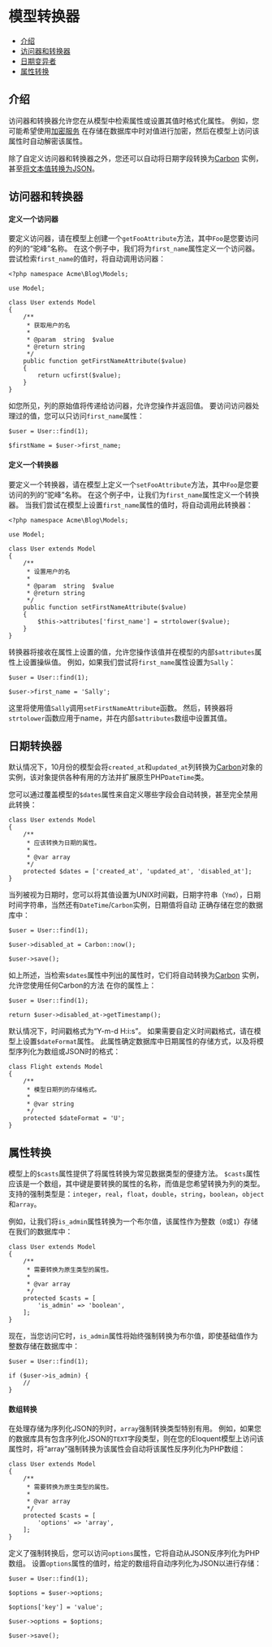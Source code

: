 # 模型转换器

- [介绍](#introduction)
- [访问器和转换器](#accessors-and-mutators)
- [日期变异者](#date-mutators)
- [属性转换](#attribute-casting)

<a name="introduction"></a>
## 介绍

访问器和转换器允许您在从模型中检索属性或设置其值时格式化属性。 例如，您可能希望使用[加密服务](../services/encryption) 在存储在数据库中时对值进行加密，然后在模型上访问该属性时自动解密该属性。

除了自定义访问器和转换器之外，您还可以自动将日期字段转换为[Carbon](https://github.com/briannesbitt/Carbon) 实例，甚至[将文本值转换为JSON](#attribute-casting)。

<a name="accessors-and-mutators"></a>
## 访问器和转换器

#### 定义一个访问器

要定义访问器，请在模型上创建一个`getFooAttribute`方法，其中`Foo`是您要访问的列的“驼峰”名称。 在这个例子中，我们将为`first_name`属性定义一个访问器。 尝试检索`first_name`的值时，将自动调用访问器：

    <?php namespace Acme\Blog\Models;

    use Model;

    class User extends Model
    {
        /**
         * 获取用户的名
         *
         * @param  string  $value
         * @return string
         */
        public function getFirstNameAttribute($value)
        {
            return ucfirst($value);
        }
    }

如您所见，列的原始值将传递给访问器，允许您操作并返回值。 要访问访问器处理过的值，您可以只访问`first_name`属性：

    $user = User::find(1);

    $firstName = $user->first_name;

#### 定义一个转换器

要定义一个转换器，请在模型上定义一个`setFooAttribute`方法，其中`Foo`是您要访问的列的“驼峰”名称。 在这个例子中，让我们为`first_name`属性定义一个转换器。 当我们尝试在模型上设置`first_name`属性的值时，将自动调用此转换器：

    <?php namespace Acme\Blog\Models;

    use Model;

    class User extends Model
    {
        /**
         * 设置用户的名
         *
         * @param  string  $value
         * @return string
         */
        public function setFirstNameAttribute($value)
        {
            $this->attributes['first_name'] = strtolower($value);
        }
    }

转换器将接收在属性上设置的值，允许您操作该值并在模型的内部`$attributes`属性上设置操纵值。 例如，如果我们尝试将`first_name`属性设置为`Sally`：

    $user = User::find(1);

    $user->first_name = 'Sally';

这里将使用值`Sally`调用`setFirstNameAttribute`函数。 然后，转换器将`strtolower`函数应用于name，并在内部`$attributes`数组中设置其值。

<a name="date-mutators"></a>
## 日期转换器

默认情况下，10月份的模型会将`created_at`和`updated_at`列转换为[Carbon](https://github.com/briannesbitt/Carbon)对象的实例，该对象提供各种有用的方法并扩展原生PHP`DateTime`类。

您可以通过覆盖模型的`$dates`属性来自定义哪些字段会自动转换，甚至完全禁用此转换：

    class User extends Model
    {
        /**
         * 应该转换为日期的属性。
         *
         * @var array
         */
        protected $dates = ['created_at', 'updated_at', 'disabled_at'];
    }

当列被视为日期时，您可以将其值设置为UNIX时间戳，日期字符串（`Ymd`），日期时间字符串，当然还有`DateTime`/`Carbon`实例，日期值将自动 正确存储在您的数据库中：

    $user = User::find(1);

    $user->disabled_at = Carbon::now();

    $user->save();

如上所述，当检索`$dates`属性中列出的属性时，它们将自动转换为[Carbon](https://github.com/briannesbitt/Carbon) 实例，允许您使用任何Carbon的方法 在你的属性上：

    $user = User::find(1);

    return $user->disabled_at->getTimestamp();

默认情况下，时间戳格式为“Y-m-d H:i:s”。 如果需要自定义时间戳格式，请在模型上设置`$dateFormat`属性。 此属性确定数据库中日期属性的存储方式，以及将模型序列化为数组或JSON时的格式：

    class Flight extends Model
    {
        /**
         * 模型日期列的存储格式。
         *
         * @var string
         */
        protected $dateFormat = 'U';
    }

<a name="attribute-casting"></a>
## 属性转换

模型上的`$casts`属性提供了将属性转换为常见数据类型的便捷方法。 `$casts`属性应该是一个数组，其中键是要转换的属性的名称，而值是您希望转换为列的类型。 支持的强制类型是：`integer`，`real`，`float`，`double`，`string`，`boolean`，`object`和`array`。

例如，让我们将`is_admin`属性转换为一个布尔值，该属性作为整数（`0`或`1`）存储在我们的数据库中：

    class User extends Model
    {
        /**
         * 需要转换为原生类型的属性。
         *
         * @var array
         */
        protected $casts = [
            'is_admin' => 'boolean',
        ];
    }

现在，当您访问它时，`is_admin`属性将始终强制转换为布尔值，即使基础值作为整数存储在数据库中：

    $user = User::find(1);

    if ($user->is_admin) {
        //
    }

#### 数组转换

在处理存储为序列化JSON的列时，`array`强制转换类型特别有用。 例如，如果您的数据库具有包含序列化JSON的`TEXT`字段类型，则在您的Eloquent模型上访问该属性时，将“array”强制转换为该属性会自动将该属性反序列化为PHP数组：

    class User extends Model
    {
        /**
         * 需要转换为原生类型的属性。
         *
         * @var array
         */
        protected $casts = [
            'options' => 'array',
        ];
    }

定义了强制转换后，您可以访问`options`属性，它将自动从JSON反序列化为PHP数组。 设置`options`属性的值时，给定的数组将自动序列化为JSON以进行存储：

    $user = User::find(1);

    $options = $user->options;

    $options['key'] = 'value';

    $user->options = $options;

    $user->save();
